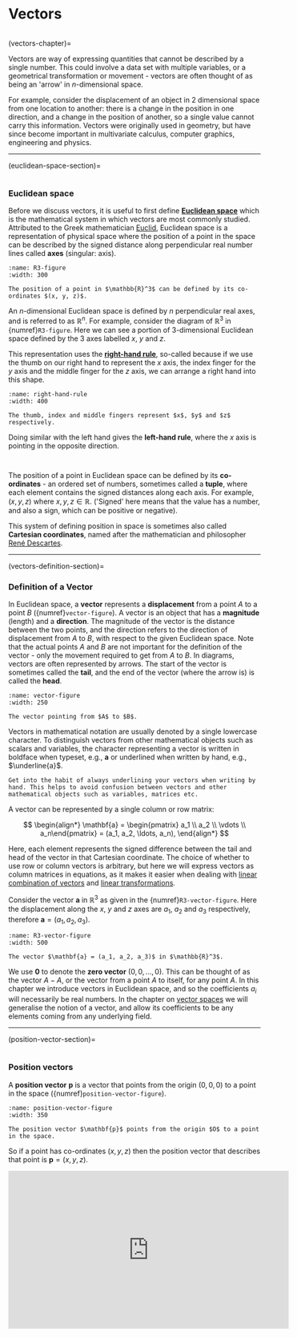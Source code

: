 # Vectors

```{index} Vector
```

(vectors-chapter)=

Vectors are way of expressing quantities that cannot be described by a single number. This could involve a data set with multiple variables, or a geometrical transformation or movement - vectors are often thought of as being an 'arrow' in $n$-dimensional space.

For example, consider the displacement of an object in 2 dimensional space from one location to another: there is a change in the position in one direction, and a change in the position of another, so a single value cannot carry this information. Vectors were originally used in geometry, but have since become important in multivariate calculus, computer graphics, engineering and physics.

---

(euclidean-space-section)=

```{index} Euclidean space
```

### Euclidean space

Before we discuss vectors, it is useful to first define <a href="https://en.wikipedia.org/wiki/Euclidean_space" target="_blank">**Euclidean space**</a> which is the mathematical system in which vectors are most commonly studied. Attributed to the Greek mathematician <a href="https://en.wikipedia.org/wiki/Euclid" target="_blank">Euclid</a>, Euclidean space is a representation of physical space where the position of a point in the space can be described by the signed distance along perpendicular real number lines called **axes** (singular: axis).

```{figure} /_images/3_R3.svg
:name: R3-figure
:width: 300

The position of a point in $\mathbb{R}^3$ can be defined by its co-ordinates $(x, y, z)$.
```

An $n$-dimensional Euclidean space is defined by $n$ perpendicular real axes, and is referred to as $\mathbb{R}^n$. For example, consider the diagram of $\mathbb{R}^3$ in {numref}`R3-figure`. Here we can see a portion of 3-dimensional Euclidean space defined by the 3 axes labelled $x$, $y$ and $z$.

This representation uses the <a href="https://en.wikipedia.org/wiki/Right-hand_rule" target="_blank">**right-hand rule**</a>, so-called because if we use the thumb on our right hand to represent the $x$ axis, the index finger for the $y$ axis and the middle finger for the $z$ axis, we can arrange a right hand into this shape.

```{figure} /_images/3_right-hand-rule.png
:name: right-hand-rule
:width: 400

The thumb, index and middle fingers represent $x$, $y$ and $z$ respectively.
```

Doing similar with the left hand gives the **left-hand rule**, where the $x$ axis is pointing in the opposite direction.

```{index} Co-ordinates
```

```{index} Tuple
```

The position of a point in Euclidean space can be defined by its **co-ordinates** - an ordered set of numbers, sometimes called a **tuple**, where each element contains the signed distances along each axis. For example, $(x, y, z)$ where $x, y, z \in \mathbb{R}$. ('Signed' here means that the value has a number, and also a sign, which can be positive or negative).

This system of defining position in space is sometimes also called **Cartesian coordinates**, named after the mathematician and philosopher <a href="https://en.wikipedia.org/wiki/Ren%C3%A9_Descartes" target="_blank">René Descartes</a>.

---

(vectors-definition-section)=

### Definition of a Vector

In Euclidean space, a **vector** represents a **displacement** from a point $A$ to a point $B$ ({numref}`vector-figure`). A vector is an object that has a **magnitude** (length) and a **direction**. The magnitude of the vector is the distance between the two points, and the direction refers to the direction of displacement from $A$ to $B$, with respect to the given Euclidean space. Note that the actual points $A$ and $B$ are not important for the definition of the vector - only the movement required to get from $A$ to $B$. In diagrams, vectors are  often represented by arrows. The start of the vector is sometimes called the **tail**, and the end of the vector (where the arrow is) is called the **head**.

```{figure} /_images/3_vector.svg
:name: vector-figure
:width: 250

The vector pointing from $A$ to $B$.
```

Vectors in mathematical notation are usually denoted by a single lowercase character. To distinguish vectors from other mathematical objects such as scalars and variables, the character representing a vector is written in boldface when typeset, e.g., $\mathbf{a}$ or underlined when written by hand, e.g., $\underline{a}$.

```{important}
Get into the habit of always underlining your vectors when writing by hand. This helps to avoid confusion between vectors and other mathematical objects such as variables, matrices etc.
```

A vector can be represented by a single column or row matrix:

$$ \begin{align*}
    \mathbf{a} = \begin{pmatrix} a_1 \\ a_2 \\ \vdots \\ a_n\end{pmatrix} = (a_1, a_2, \ldots, a_n),
\end{align*} $$

Here, each element represents the signed difference between the tail and head of the vector in that Cartesian coordinate. The choice of whether to use row or column vectors is arbitrary, but here we will express vectors as column matrices in equations, as it makes it easier when dealing with [linear combination of vectors](linear-combination-of-vectors-section) and [linear transformations](linear-transformations-chapter).

Consider the vector $\mathbf{a}$ in $\mathbb{R}^3$ as given in the {numref}`R3-vector-figure`. Here the displacement along the $x$, $y$ and $z$ axes are $a_1$, $a_2$ and $a_3$ respectively, therefore $\mathbf{a} = (a_1, a_2, a_3)$.

```{figure} /_images/3_R3_vector.svg
:name: R3-vector-figure
:width: 500

The vector $\mathbf{a} = (a_1, a_2, a_3)$ in $\mathbb{R}^3$.
```

We use $\mathbf{0}$ to denote the **zero vector** $(0, 0, \ldots, 0)$. This can be thought of as the vector $A - A$, or the vector from a point $A$ to itself, for any point $A$. In this chapter we introduce vectors in Euclidean space, and so the coefficients $a_i$ will necessarily be real numbers. In the chapter on [vector spaces](vector-spaces-chapter) we will generalise the notion of a vector, and allow its coefficients to be any elements coming from any underlying field.

---

(position-vector-section)=

```{index} Vector ; position vector
```

### Position vectors

A **position vector** $\mathbf{p}$ is a vector that points from the origin $(0, 0, 0)$ to a point in the space ({numref}`position-vector-figure`).

```{figure} /_images/3_position_vector.svg
:name: position-vector-figure
:width: 350

The position vector $\mathbf{p}$ points from the origin $O$ to a point in the space.
```

So if a point has co-ordinates $(x, y, z)$ then the position vector that describes that point is $\mathbf{p} = (x, y, z)$.

<iframe width="560" height="315" src="https://www.youtube-nocookie.com/embed/3-LCn_dGzaY?si=83mL-se8kta0pqFL" title="YouTube video player" frameborder="0" allow="accelerometer; autoplay; clipboard-write; encrypted-media; gyroscope; picture-in-picture; web-share" allowfullscreen></iframe>
